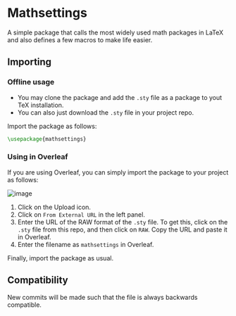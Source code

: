 # Mathsettings

A simple package that calls the most widely used math packages in LaTeX and also defines a few macros to make life easier.

## Importing

### Offline usage

 - You may clone the package and add the `.sty` file as a package to yout TeX installation.
 - You can also just download the `.sty` file in your project repo.
 
 Import the package as follows:
 
 ```latex
 \usepackage{mathsettings}
 ```
 
 ### Using in Overleaf
 
 If you are using Overleaf, you can simply import the package to your project as follows:
 
 ![image](https://user-images.githubusercontent.com/56736644/216327453-dcec0437-031e-4c4e-a9c2-ad314f09d9ce.png)

 1. Click on the Upload icon.
 1. Click on `From External URL` in the left panel.
 1. Enter the URL of the RAW format of the `.sty` file. To get this, click on the `.sty` file from this repo, and then click on `RAW`. Copy the URL and paste it in Overleaf.
 1. Enter the filename as `mathsettings` in Overleaf.
 
Finally, import the package as usual.

## Compatibility

New commits will be made such that the file is always backwards compatible.

